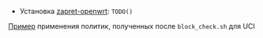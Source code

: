 - Установка [zapret-openwrt](https://github.com/remittor/zapret-openwrt): `TODO()`

[Пример](https://github.com/remittor/zapret-openwrt/blob/master/zapret/def-cfg.sh) применения политик, полученных
после `block_check.sh` для UCI